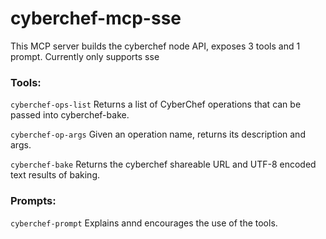 # cyberchef-mcp-sse

This MCP server builds the cyberchef node API, exposes 3 tools and 1 prompt. Currently only supports sse

### Tools:

`cyberchef-ops-list` Returns a list of CyberChef operations that can be passed into cyberchef-bake.

`cyberchef-op-args` Given an operation name, returns its description and args.

`cyberchef-bake` Returns the cyberchef shareable URL and UTF-8 encoded text results of baking.

### Prompts:

`cyberchef-prompt` Explains annd encourages the use of the tools.

